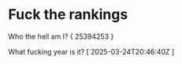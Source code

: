 # Fuck the rankings

Who the hell am I?
{ 25394253 }

What fucking year is it?
[ 2025-03-24T20:46:40Z ]
